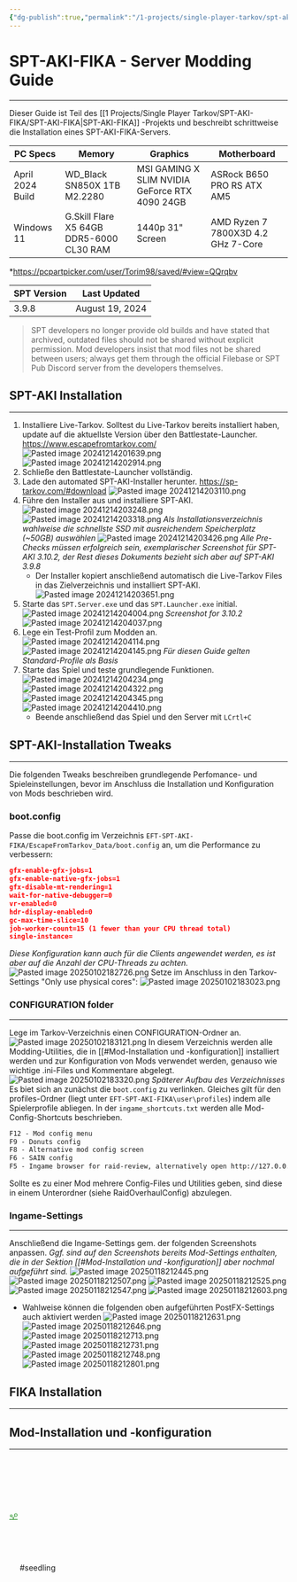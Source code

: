 ```yaml
---
{"dg-publish":true,"permalink":"/1-projects/single-player-tarkov/spt-aki-fika/spt-aki-fika-server-modding-guide/","created":"2025-01-18T21:29:24.000+01:00","updated":"2025-01-18T21:29:24.000+01:00"}
---
```


# SPT-AKI-FIKA - Server Modding Guide
---
Dieser Guide ist Teil des [[1 Projects/Single Player Tarkov/SPT-AKI-FIKA/SPT-AKI-FIKA\|SPT-AKI-FIKA]] -Projekts und beschreibt schrittweise die Installation eines SPT-AKI-FIKA-Servers.

| PC Specs         | Memory                                   | Graphics                                       | Motherboard                        |
| ---------------- | ---------------------------------------- | ---------------------------------------------- | ---------------------------------- |
| April 2024 Build | WD_Black SN850X 1TB M2.2280              | MSI GAMING X SLIM NVIDIA GeForce RTX 4090 24GB | ASRock B650 PRO RS ATX AM5         |
| Windows 11       | G.Skill Flare X5 64GB DDR5-6000 CL30 RAM | 1440p 31" Screen                               | AMD Ryzen 7 7800X3D 4.2 GHz 7-Core |
*https://pcpartpicker.com/user/Torim98/saved/#view=QQrqbv

| SPT Version | Last Updated    |
| ----------- | --------------- |
| 3.9.8       | August 19, 2024 |
> SPT developers no longer provide old builds and have stated that archived, outdated files should not be shared without explicit permission. Mod developers insist that mod files not be shared between users; always get them through the official Filebase or SPT Pub Discord server from the developers themselves.
## SPT-AKI Installation
---
1. Installiere Live-Tarkov. Solltest du Live-Tarkov bereits installiert haben, update auf die aktuellste Version über den Battlestate-Launcher.
	https://www.escapefromtarkov.com/
	![Pasted image 20241214201639.png](/img/user/6%20System/assets/Pasted%20image%2020241214201639.png)
	![Pasted image 20241214202914.png](/img/user/6%20System/assets/Pasted%20image%2020241214202914.png)
2. Schließe den Battlestate-Launcher vollständig.
3. Lade den automated SPT-AKI-Installer herunter.
	https://sp-tarkov.com/#download
	![Pasted image 20241214203110.png](/img/user/6%20System/assets/Pasted%20image%2020241214203110.png)
4. Führe den Installer aus und installiere SPT-AKI.
	![Pasted image 20241214203248.png](/img/user/6%20System/assets/Pasted%20image%2020241214203248.png)
	![Pasted image 20241214203318.png](/img/user/6%20System/assets/Pasted%20image%2020241214203318.png)
	*Als Installationsverzeichnis wahlweise die schnellste SSD mit ausreichendem Speicherplatz (~50GB) auswählen*
	![Pasted image 20241214203426.png](/img/user/6%20System/assets/Pasted%20image%2020241214203426.png)
	*Alle Pre-Checks müssen erfolgreich sein, exemplarischer Screenshot für SPT-AKI 3.10.2, der Rest dieses Dokuments bezieht sich aber auf SPT-AKI 3.9.8*
	- Der Installer kopiert anschließend automatisch die Live-Tarkov Files in das Zielverzeichnis und installiert SPT-AKI.
	![Pasted image 20241214203651.png](/img/user/6%20System/assets/Pasted%20image%2020241214203651.png)
5. Starte das `SPT.Server.exe` und das `SPT.Launcher.exe` initial.
	![Pasted image 20241214204004.png](/img/user/6%20System/assets/Pasted%20image%2020241214204004.png)
	*Screenshot for 3.10.2*
	![Pasted image 20241214204037.png](/img/user/6%20System/assets/Pasted%20image%2020241214204037.png)
6. Lege ein Test-Profil zum Modden an.
	![Pasted image 20241214204114.png](/img/user/6%20System/assets/Pasted%20image%2020241214204114.png)
	![Pasted image 20241214204145.png](/img/user/6%20System/assets/Pasted%20image%2020241214204145.png)
	*Für diesen Guide gelten Standard-Profile als Basis*
7. Starte das Spiel und teste grundlegende Funktionen.
	![Pasted image 20241214204234.png](/img/user/6%20System/assets/Pasted%20image%2020241214204234.png)
	![Pasted image 20241214204322.png](/img/user/6%20System/assets/Pasted%20image%2020241214204322.png)
	![Pasted image 20241214204345.png](/img/user/6%20System/assets/Pasted%20image%2020241214204345.png)
	![Pasted image 20241214204410.png](/img/user/6%20System/assets/Pasted%20image%2020241214204410.png)
	- Beende anschließend das Spiel und den Server mit `LCrtl+C`
## SPT-AKI-Installation Tweaks
---
Die folgenden Tweaks beschreiben grundlegende Perfomance- und Spieleinstellungen, bevor im Anschluss die Installation und Konfiguration von Mods beschrieben wird.
### boot.config
Passe die boot.config im Verzeichnis `EFT-SPT-AKI-FIKA/EscapeFromTarkov_Data/boot.config` an, um die Performance zu verbessern:
```JSON
gfx-enable-gfx-jobs=1
gfx-enable-native-gfx-jobs=1
gfx-disable-mt-rendering=1
wait-for-native-debugger=0
vr-enabled=0
hdr-display-enabled=0
gc-max-time-slice=10
job-worker-count=15 (1 fewer than your CPU thread total)
single-instance=
```
*Diese Konfiguration kann auch für die Clients angewendet werden, es ist aber auf die Anzahl der CPU-Threads zu achten.*
![Pasted image 20250102182726.png](/img/user/6%20System/assets/Pasted%20image%2020250102182726.png)
Setze im Anschluss in den Tarkov-Settings "Only use physical cores":
![Pasted image 20250102183023.png](/img/user/6%20System/assets/Pasted%20image%2020250102183023.png)
### CONFIGURATION folder
---
Lege im Tarkov-Verzeichnis einen CONFIGURATION-Ordner an.
![Pasted image 20250102183121.png](/img/user/6%20System/assets/Pasted%20image%2020250102183121.png)
In diesem Verzeichnis werden alle Modding-Utilities, die in [[#Mod-Installation und -konfiguration]] installiert werden und zur Konfiguration von Mods verwendet werden, genauso wie wichtige .ini-Files und Kommentare abgelegt.
![Pasted image 20250102183320.png](/img/user/6%20System/assets/Pasted%20image%2020250102183320.png)
*Späterer Aufbau des Verzeichnisses*
Es biet sich an zunächst die `boot.config` zu verlinken. Gleiches gilt für den profiles-Ordner (liegt unter `EFT-SPT-AKI-FIKA\user\profiles`) indem alle Spielerprofile abliegen. In der `ingame_shortcuts.txt` werden alle Mod-Config-Shortcuts beschrieben.
```ingame_shortcuts.txt
F12 - Mod config menu
F9 - Donuts config
F8 - Alternative mod config screen
F6 - SAIN config
F5 - Ingame browser for raid-review, alternatively open http://127.0.0.1:7829/ in browser
```
Sollte es zu einer Mod mehrere Config-Files und Utilities geben, sind diese in einem Unterordner (siehe RaidOverhaulConfig) abzulegen.
### Ingame-Settings
---
Anschließend die Ingame-Settings gem. der folgenden Screenshots anpassen.
*Ggf. sind auf den Screenshots bereits Mod-Settings enthalten, die in der Sektion [[#Mod-Installation und -konfiguration]] aber nochmal aufgeführt sind.*
![Pasted image 20250118212445.png](/img/user/6%20System/assets/Pasted%20image%2020250118212445.png)
![Pasted image 20250118212507.png](/img/user/6%20System/assets/Pasted%20image%2020250118212507.png)
![Pasted image 20250118212525.png](/img/user/6%20System/assets/Pasted%20image%2020250118212525.png)
![Pasted image 20250118212547.png](/img/user/6%20System/assets/Pasted%20image%2020250118212547.png)
![Pasted image 20250118212603.png](/img/user/6%20System/assets/Pasted%20image%2020250118212603.png)
- Wahlweise können die folgenden oben aufgeführten PostFX-Settings auch aktiviert werden
![Pasted image 20250118212631.png](/img/user/6%20System/assets/Pasted%20image%2020250118212631.png)
![Pasted image 20250118212646.png](/img/user/6%20System/assets/Pasted%20image%2020250118212646.png)
![Pasted image 20250118212713.png](/img/user/6%20System/assets/Pasted%20image%2020250118212713.png)
![Pasted image 20250118212731.png](/img/user/6%20System/assets/Pasted%20image%2020250118212731.png)
![Pasted image 20250118212748.png](/img/user/6%20System/assets/Pasted%20image%2020250118212748.png)
![Pasted image 20250118212801.png](/img/user/6%20System/assets/Pasted%20image%2020250118212801.png)
## FIKA Installation
---
## Mod-Installation und -konfiguration
---
<?xml version="1.0" encoding="UTF-8"?><svg xmlns="http://www.w3.org/2000/svg" width="15" height="205" version="1.1" viewBox="0 0 39.688 54.24"> <g transform="translate(-69.7 -93.956)" fill="none" stroke="#008000">  <path d="m69.7 146.87h39.688" stroke-width="2.6458"/>  <g transform="translate(-.36252)">   <path d="m89.544 146.87v-6.794" stroke-width="2.6458"/>   <path d="m88.77 141.34 6.6272-8.1886" stroke-width="2.3347"/>   <path d="m89.919 141.46-5.5766-5.8386" stroke-width="2.3102"/>  </g>  <circle cx="100.95" cy="126.47" r="6.9136" stroke-width="2.6458"/>  <circle cx="79.351" cy="130.4" r="5.0854" stroke-width="2.6458"/> </g></svg> #seedling 